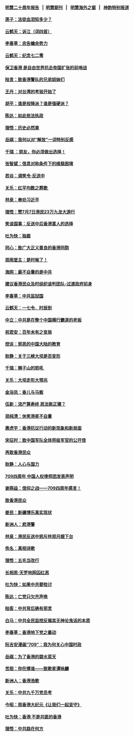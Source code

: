 #### [明慧二十周年报告](https://github.com/gfw-breaker/mh-reports/blob/master/README.md?t=07202140) &nbsp;&nbsp;|&nbsp;&nbsp;[明慧期刊](https://github.com/gfw-breaker/mh-qikan) &nbsp;&nbsp;|&nbsp;&nbsp; [明慧海外之窗](https://github.com/gfw-breaker/mh-news/blob/master/README.md?t=07202140) &nbsp;&nbsp;|&nbsp;&nbsp; [神韵特别报道](https://github.com/gfw-breaker/mh-news/blob/master/shenyun.md?t=07202140) 

#### [莲子：法徒血泪知多少？](../pages/nsc993/n11397534.md?t=07202140) 

#### [云鹤天：诉江（词四首）](../pages/nsc993/n11397502.md?t=07202140) 

#### [李春草：忠告蟾余势力](../pages/nsc993/n11396852.md?t=07202140) 

#### [云鹤天：纪念七二零](../pages/nsc993/n11396646.md?t=07202140) 

#### [保卫香港 是自由世界抗击帝国扩张的前哨战](../pages/nsc993/n11393186.md?t=07202140) 

#### [陆言：致香港警队的兄弟姐妹们](../pages/nsc993/n11392281.md?t=07202140) 

#### [王丹：对台湾的考验开始了](../pages/nsc993/n11391258.md?t=07202140) 

#### [胡平：谁是投降派？谁是强硬派？](../pages/nsc993/n11391224.md?t=07202140) 

#### [陈达：如此依法执政](../pages/nsc993/n11388999.md?t=07202140) 

#### [理悟：历史必然果](../pages/nsc993/n11388741.md?t=07202140) 

#### [岳祺：我何以对“解放”一词特别反感](../pages/nsc993/n11385696.md?t=07202140) 

#### [千瑞 ：朋友，你必须做出选择！](../pages/nsc993/n11384949.md?t=07202140) 

#### [张智斌：信息对称条件下的维稳困境](../pages/nsc993/n11384812.md?t=07202140) 

#### [若谷：调笑令‧反送中](../pages/nsc993/n11383745.md?t=07202140) 

#### [关乐：红平均数之葬歌 ](../pages/nsc993/n11383498.md?t=07202140) 

#### [林泉：奉劝习近平](../pages/nsc993/n11383487.md?t=07202140) 

#### [理悟：赞7月7日港民23万九龙大游行](../pages/nsc993/n11383473.md?t=07202140) 

#### [笑谈国事：反送中后香港富人的选择](../pages/nsc993/n11382020.md?t=07202140) 

#### [吐为快：独裁](../pages/nsc993/n11382755.md?t=07202140) 

#### [同心：致广大正义善良的香港同胞](../pages/nsc993/n11382745.md?t=07202140) 

#### [观雨堂主：是时候了！](../pages/nsc993/n11382737.md?t=07202140) 

#### [海网：最不自量的是中共](../pages/nsc993/n11380440.md?t=07202140) 

#### [建议香港民众及时组织谈判团队-过渡政府前身](../pages/nsc993/n11379909.md?t=07202140) 

#### [李春草：中共监狱国](../pages/nsc993/n11378989.md?t=07202140) 

#### [云鹤天：一七令．时辰到](../pages/nsc993/n11379260.md?t=07202140) 

#### [中立：中共是在整个中国横行霸道的老板](../pages/nsc993/n11378382.md?t=07202140) 

#### [祝君安：百年未有之变局](../pages/nsc993/n11378376.md?t=07202140) 

#### [控诉：邪恶的中国大陆的教育](../pages/nsc993/n11378344.md?t=07202140) 

#### [耿静：关于三峡大坝是否变形](../pages/nsc993/n11375879.md?t=07202140) 

#### [千瑞：狮子山的怒吼 ](../pages/nsc993/n11375644.md?t=07202140) 

#### [关乐：大坝走形大预兆](../pages/nsc993/n11375629.md?t=07202140) 

#### [金浴凤：香儿与马贩](../pages/nsc993/n11375580.md?t=07202140) 

#### [伍新：流产算寿终  恶法能正寝？](../pages/nsc993/n11375581.md?t=07202140) 

#### [郑纯清：休笑港星不自量](../pages/nsc993/n11375555.md?t=07202140) 

#### [惠虎宇：香港抗议行动的新现象和新局面](../pages/nsc993/n11375501.md?t=07202140) 

#### [宋征时：致中国军队全体将级军官的公开信](../pages/nsc993/n11373354.md?t=07202140) 

#### [再致香港民众](../pages/nsc993/n11373870.md?t=07202140) 

#### [耿静：人心与国力](../pages/nsc993/n11373759.md?t=07202140) 

#### [709四周年 中国人权律师团发表声明](../pages/nsc993/n11373565.md?t=07202140) 

#### [谢燕益：信仰之战——709四周年感言！](../pages/nsc993/n11373388.md?t=07202140) 

#### [致香港民众](../pages/nsc993/n11373286.md?t=07202140) 

#### [姜民：新疆博乐真实现状](../pages/nsc993/n11371223.md?t=07202140) 

#### [新洲人：悲港警](../pages/nsc993/n11371174.md?t=07202140) 

#### [林泉：港民反送中怒斥林郑月娥下台](../pages/nsc993/n11370676.md?t=07202140) 

#### [佚名：真相诗歌](../pages/nsc993/n11370666.md?t=07202140) 

#### [理悟：五毛当改行](../pages/nsc993/n11369314.md?t=07202140) 

#### [长相思‧天罗地网囚红恶](../pages/nsc993/n11368444.md?t=07202140) 

#### [吐为快：如果中共要检讨](../pages/nsc993/n11368441.md?t=07202140) 

#### [陈达：亡党只欠齐声唤](../pages/nsc993/n11367838.md?t=07202140) 

#### [陆客：中共背后确有邪灵](../pages/nsc993/n11365263.md?t=07202140) 

#### [白马：中共全民监控反揭其无神论鬼话的本质](../pages/nsc993/n11365236.md?t=07202140) 

#### [李春草：香港地下党之暴动](../pages/nsc993/n11365210.md?t=07202140) 

#### [阮吉安漫画“709”：我为何关心中国时政](../pages/nsc993/n11362127.md?t=07202140) 

#### [岳祺：为了香港的碧水蓝天](../pages/nsc993/n11362627.md?t=07202140) 

#### [苦胆：你在撑谁——致歌星谭咏麟](../pages/nsc993/n11361348.md?t=07202140) 

#### [新洲人：香港浩歌](../pages/nsc993/n11361334.md?t=07202140) 

#### [关乐：中共九千万党员考](../pages/nsc993/n11361304.md?t=07202140) 

#### [今昭：观香港大纪元《让我们一起坚守》](../pages/nsc993/n11361244.md?t=07202140) 

#### [吐为快：香港  不是共匪的香港](../pages/nsc993/n11360918.md?t=07202140) 

#### [理悟：中共路在何方](../pages/nsc993/n11360509.md?t=07202140) 

